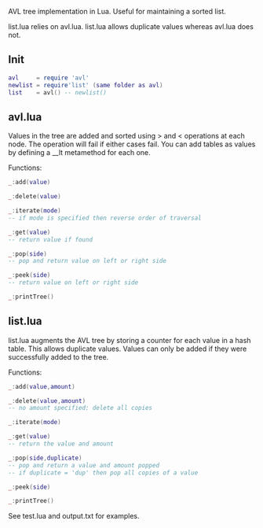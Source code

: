 AVL tree implementation in Lua. Useful for maintaining a sorted list.

list.lua relies on avl.lua. list.lua allows duplicate values whereas avl.lua does not.

## Init ##

````lua
avl     = require 'avl'
newlist = require'list' (same folder as avl)
list    = avl() -- newlist()
````

## avl.lua ##

Values in the tree are added and sorted using > and < operations at each node. The operation will fail if either cases fail. You can add tables as values by defining a __lt metamethod for each one.

Functions:

````lua
_:add(value)

_:delete(value)

_:iterate(mode) 
-- if mode is specified then reverse order of traversal

_:get(value) 
-- return value if found

_:pop(side)
-- pop and return value on left or right side

_:peek(side)
-- return value on left or right side

_:printTree()
````


## list.lua ##

list.lua augments the AVL tree by storing a counter for each value in a hash table. This allows duplicate values. Values can only be added if they were successfully added to the tree.

Functions:

````lua
_:add(value,amount)

_:delete(value,amount) 
-- no amount specified: delete all copies

_:iterate(mode)

_:get(value) 
-- return the value and amount

_:pop(side,duplicate) 
-- pop and return a value and amount popped
-- if duplicate = 'dup' then pop all copies of a value

_:peek(side)

_:printTree()
````

See test.lua and output.txt for examples.